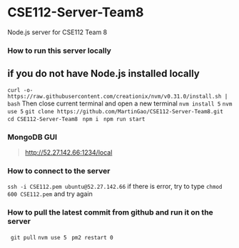# CSE112-Server-Team8
Node.js server for CSE112 Team 8


### How to run this server locally

## if you do not have Node.js installed locally
` curl -o- https://raw.githubusercontent.com/creationix/nvm/v0.31.0/install.sh | bash `
Then close current terminal and open a new terminal 
` nvm install 5 `
` nvm use 5 `
` git clone https://github.com/MartinGao/CSE112-Server-Team8.git `
` cd CSE112-Server-Team8`
` npm i`
` npm run start`

### MongoDB GUI
> http://52.27.142.66:1234/local


### How to connect to the server
` ssh -i CSE112.pem ubuntu@52.27.142.66 `
if there is error, try to type `chmod 600 CSE112.pem` and try again

### How to pull the latest commit from github and run it on the server
` git pull`
` nvm use 5 `
` pm2 restart 0`

